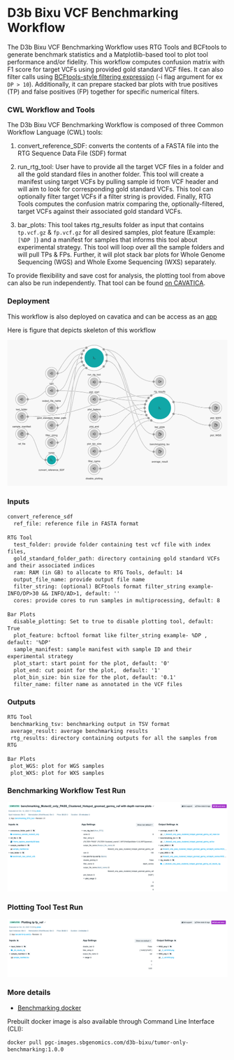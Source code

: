 # D3b Bixu VCF Benchmarking Workflow

The D3b Bixu VCF Benchmarking Workflow uses RTG Tools and BCFtools to generate benchmark statistics and a Matplotlib-based tool to plot tool performance and/or fidelity. This workflow computes confusion matrix with F1 score for target VCFs using provided gold standard VCF files. It can also filter calls using [BCFtools-style filtering expression](https://samtools.github.io/bcftools/bcftools.html#expressions) (-i flag argument for ex `DP > 10`). Additionally, it can prepare stacked bar plots with true positives (TP) and false positives (FP) together for specific numerical filters.

### CWL Workflow and Tools

The D3b Bixu VCF Benchmarking Workflow is composed of three Common Workflow Language (CWL) tools:

1. convert_reference_SDF: converts the contents of a FASTA file into the RTG Sequence Data File (SDF) format

2. run_rtg_tool: User have to provide all the target VCF files in a folder and all the gold standard files in another folder. This tool will create a manifest using target VCFs by pulling sample id from VCF header and will aim to look for corresponding gold standard VCFs. This tool can optionally filter target VCFs if a filter string is provided. Finally, RTG Tools computes the confusion matrix comparing the, optionally-filtered, target VCFs against their associated gold standard VCFs.

3. bar_plots: This tool takes rtg_results folder as input that contains `tp.vcf.gz` & `fp.vcf.gz` for all desired samples, plot feature (Example: `[%DP ]`) and a manifest for samples that informs this tool about experimental strategy. This tool will loop over all the sample folders and will pull TPs & FPs. Further, it will plot stack bar plots for Whole Genome Sequencing (WGS) and Whole Exome Sequencing (WXS) separately.

 To provide flexibility and save cost for analysis, the plotting tool from above can also be run independently. That tool can be found [on CAVATICA](https://cavatica.sbgenomics.com/u/d3b-bixu/kf-tumor-only-wf-dev/apps/filter_plotting).

### Deployment

This workflow is also deployed on cavatica and can be access as an [app](https://cavatica.sbgenomics.com/u/d3b-bixu/kf-tumor-only-wf-dev/apps/benchmarking_RTG_tool) 

Here is figure that depicts skeleton of this workflow

![Benchmarking schematic](https://github.com/kids-first/kfdrc-benchmark/blob/main/docs/Benchmarking_wf_schematic.png)

### Inputs

```
convert_reference_sdf
  ref_file: reference file in FASTA format

RTG Tool
  test_folder: provide folder containing test vcf file with index files,
  gold_standard_folder_path: directory containing gold standard VCFs and their associated indices
  ram: RAM (in GB) to allocate to RTG Tools, default: 14 
  output_file_name: provide output file name
  filter_string: (optional) BCFtools format filter_string example- INFO/DP>30 && INFO/AD>1, default: ''
  cores: provide cores to run samples in multiprocessing, default: 8

Bar Plots
  disable_plotting: Set to true to disable plotting tool, default: True
  plot_feature: bcftool format like filter_string example- %DP , default: '%DP'
  sample_manifest: sample manifest with sample ID and their experimental strategy
  plot_start: start point for the plot, default: '0'
  plot_end: cut point for the plot,  default: '1'
  plot_bin_size: bin size for the plot, default: '0.1'
  filter_name: filter name as annotated in the VCF files
```

### Outputs
```
RTG Tool 
 benchmarking_tsv: benchmarking output in TSV format
 average_result: average benchmarking results 
 rtg_results: directory containing outputs for all the samples from RTG

Bar Plots 
 plot_WGS: plot for WGS samples 
 plot_WXS: plot for WXS samples

```

### Benchmarking Workflow Test Run
![Workflow Test Run](https://github.com/kids-first/kfdrc-benchmark/blob/main/docs/Test_run_wf.png) 

### Plotting Tool Test Run
![Test run](https://github.com/kids-first/kfdrc-benchmark/blob/main/docs/Test_run_plotting_tool.png)

### More details

- [Benchmarking docker](https://github.com/d3b-center/bixtools/blob/master/tumor-only-benchmarking/1.0.0/Dockerfile)

Prebuilt docker image is also available through Command Line Interface (CLI):
```
docker pull pgc-images.sbgenomics.com/d3b-bixu/tumor-only-benchmarking:1.0.0
```

